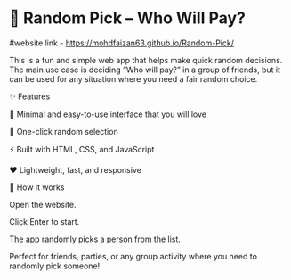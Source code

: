 


# 🎲 Random Pick – Who Will Pay?

#website link - https://mohdfaizan63.github.io/Random-Pick/

This is a fun and simple web app that helps make quick random decisions.
The main use case is deciding “Who will pay?” in a group of friends, but it can be used for any situation where you need a fair random choice.

✨ Features

🎯 Minimal and easy-to-use interface that you will love

🔘 One-click random selection

⚡ Built with HTML, CSS, and JavaScript

❤️ Lightweight, fast, and responsive

🚀 How it works

Open the website.

Click Enter to start.

The app randomly picks a person from the list.

Perfect for friends, parties, or any group activity where you need to randomly pick someone!
